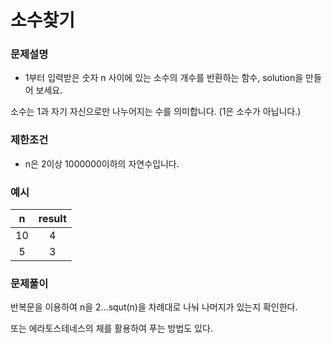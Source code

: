 # 소수찾기

### 문제설명
- 1부터 입력받은 숫자 n 사이에 있는 소수의 개수를 반환하는 함수, solution을 만들어 보세요.

소수는 1과 자기 자신으로만 나누어지는 수를 의미합니다.
(1은 소수가 아닙니다.)


### 제한조건

- n은 2이상 1000000이하의 자연수입니다.

### 예시

|n|result|
|:---:|:---:|
|10|4|
|5|3|


### 문제풀이

반복문을 이용하여 n을 2...squt(n)을 차례대로 나눠 나머지가 있는지 확인한다.

또는  에라토스테네스의 체를 활용하여 푸는 방법도 있다.